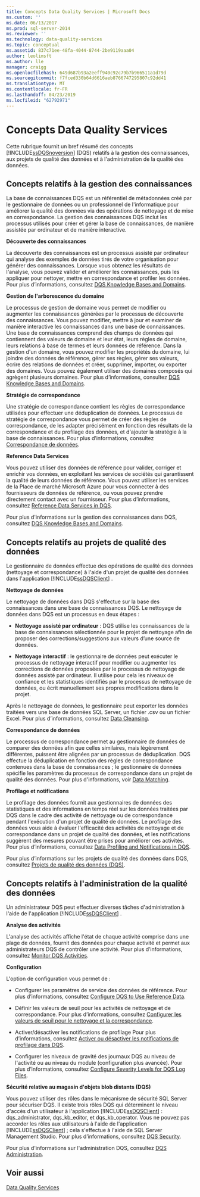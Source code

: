 ```yaml
---
title: Concepts Data Quality Services | Microsoft Docs
ms.custom: ''
ms.date: 06/13/2017
ms.prod: sql-server-2014
ms.reviewer: ''
ms.technology: data-quality-services
ms.topic: conceptual
ms.assetid: 837c71ee-48fa-4044-8744-2be9119aaa04
author: leolimsft
ms.author: lle
manager: craigg
ms.openlocfilehash: 649d687b93a2eeff940c92c79b7b966511a1d79d
ms.sourcegitcommit: f7fced330b64d6616aeb8766747295807c92dd41
ms.translationtype: MT
ms.contentlocale: fr-FR
ms.lasthandoff: 04/23/2019
ms.locfileid: "62792971"
---
```

# <a name="data-quality-services-concepts"></a>Concepts Data Quality Services
  Cette rubrique fournit un bref résumé des concepts [!INCLUDE[ssDQSnoversion](../includes/ssdqsnoversion-md.md)] (DQS) relatifs à la gestion des connaissances, aux projets de qualité des données et à l'administration de la qualité des données.  
  
##  <a name="Knowledge"></a> Concepts relatifs à la gestion des connaissances  
 La base de connaissances DQS est un référentiel de métadonnées créé par le gestionnaire de données ou un professionnel de l'informatique pour améliorer la qualité des données via des opérations de nettoyage et de mise en correspondance. La gestion des connaissances DQS inclut les processus utilisés pour créer et gérer la base de connaissances, de manière assistée par ordinateur et de manière interactive.  
  
 **Découverte des connaissances**  
  
 La découverte des connaissances est un processus assisté par ordinateur qui analyse des exemples de données tirés de votre organisation pour générer des connaissances. Lorsque vous obtenez les résultats de l'analyse, vous pouvez valider et améliorer les connaissances, puis les appliquer pour nettoyer, mettre en correspondance et profiler les données. Pour plus d’informations, consultez [DQS Knowledge Bases and Domains](../../2014/data-quality-services/dqs-knowledge-bases-and-domains.md).  
  
 **Gestion de l'arborescence du domaine**  
  
 Le processus de gestion de domaine vous permet de modifier ou augmenter les connaissances générées par le processus de découverte des connaissances. Vous pouvez modifier, mettre à jour et examiner de manière interactive les connaissances dans une base de connaissances. Une base de connaissances comprend des champs de données qui contiennent des valeurs de domaine et leur état, leurs règles de domaine, leurs relations à base de termes et leurs données de référence. Dans la gestion d'un domaine, vous pouvez modifier les propriétés du domaine, lui joindre des données de référence, gérer ses règles, gérer ses valeurs, écrire des relations de données et créer, supprimer, importer, ou exporter des domaines. Vous pouvez également utiliser des domaines composés qui agrègent plusieurs domaines. Pour plus d’informations, consultez [DQS Knowledge Bases and Domains](../../2014/data-quality-services/dqs-knowledge-bases-and-domains.md).  
  
 **Stratégie de correspondance**  
  
 Une stratégie de correspondance contient les règles de correspondance utilisées pour effectuer une déduplication de données. Le processus de stratégie de correspondance vous permet de créer des règles de correspondance, de les adapter précisément en fonction des résultats de la correspondance et du profilage des données, et d'ajouter la stratégie à la base de connaissances. Pour plus d’informations, consultez [Correspondance de données](../../2014/data-quality-services/data-matching.md).  
  
 **Reference Data Services**  
  
 Vous pouvez utiliser des données de référence pour valider, corriger et enrichir vos données, en exploitant les services de sociétés qui garantissent la qualité de leurs données de référence. Vous pouvez utiliser les services de la Place de marché Microsoft Azure pour vous connecter à des fournisseurs de données de référence, ou vous pouvez prendre directement contact avec un fournisseur. Pour plus d’informations, consultez [Reference Data Services in DQS](../../2014/data-quality-services/reference-data-services-in-dqs.md).  
  
 Pour plus d'informations sur la gestion des connaissances dans DQS, consultez [DQS Knowledge Bases and Domains](../../2014/data-quality-services/dqs-knowledge-bases-and-domains.md).  
  
##  <a name="Projects"></a> Concepts relatifs au projets de qualité des données  
 Le gestionnaire de données effectue des opérations de qualité des données (nettoyage et correspondance) à l'aide d'un projet de qualité des données dans l'application [!INCLUDE[ssDQSClient](../includes/ssdqsclient-md.md)] .  
  
 **Nettoyage de données**  
  
 Le nettoyage de données dans DQS s'effectue sur la base des connaissances dans une base de connaissances DQS. Le nettoyage de données dans DQS est un processus en deux étapes :  
  
-   **Nettoyage assisté par ordinateur** : DQS utilise les connaissances de la base de connaissances sélectionnée pour le projet de nettoyage afin de proposer des corrections/suggestions aux valeurs d’une source de données.  
  
-   **Nettoyage interactif** : le gestionnaire de données peut exécuter le processus de nettoyage interactif pour modifier ou augmenter les corrections de données proposées par le processus de nettoyage de données assisté par ordinateur. Il utilise pour cela les niveaux de confiance et les statistiques identifiés par le processus de nettoyage de données, ou écrit manuellement ses propres modifications dans le projet.  
  
 Après le nettoyage de données, le gestionnaire peut exporter les données traitées vers une base de données SQL Server, un fichier .csv ou un fichier Excel. Pour plus d’informations, consultez [Data Cleansing](../../2014/data-quality-services/data-cleansing.md).  
  
 **Correspondance de données**  
  
 Le processus de correspondance permet au gestionnaire de données de comparer des données afin que celles similaires, mais légèrement différentes, puissent être alignées par un processus de déduplication. DQS effectue la déduplication en fonction des règles de correspondance contenues dans la base de connaissances ; le gestionnaire de données spécifie les paramètres du processus de correspondance dans un projet de qualité des données. Pour plus d'informations, voir [Data Matching](../../2014/data-quality-services/data-matching.md).  
  
 **Profilage et notifications**  
  
 Le profilage des données fournit aux gestionnaires de données des statistiques et des informations en temps réel sur les données traitées par DQS dans le cadre des activité de nettoyage ou de correspondance pendant l'exécution d'un projet de qualité de données. Le profilage des données vous aide à évaluer l'efficacité des activités de nettoyage et de correspondance dans un projet de qualité des données, et les notifications suggèrent des mesures pouvant être prises pour améliorer ces activités. Pour plus d’informations, consultez [Data Profiling and Notifications in DQS](../../2014/data-quality-services/data-profiling-and-notifications-in-dqs.md).  
  
 Pour plus d’informations sur les projets de qualité des données dans DQS, consultez [Projets de qualité des données &#40;DQS&#41;](../../2014/data-quality-services/data-quality-projects-dqs.md).  
  
##  <a name="Admin"></a> Concepts relatifs à l'administration de la qualité des données  
 Un administrateur DQS peut effectuer diverses tâches d'administration à l'aide de l'application [!INCLUDE[ssDQSClient](../includes/ssdqsclient-md.md)] .  
  
 **Analyse des activités**  
  
 L'analyse des activités affiche l'état de chaque activité comprise dans une plage de données, fournit des données pour chaque activité et permet aux administrateurs DQS de contrôler une activité. Pour plus d’informations, consultez [Monitor DQS Activities](../../2014/data-quality-services/monitor-dqs-activities.md).  
  
 **Configuration**  
  
 L'option de configuration vous permet de :  
  
-   Configurer les paramètres de service des données de référence. Pour plus d’informations, consultez [Configure DQS to Use Reference Data](../../2014/data-quality-services/configure-dqs-to-use-reference-data.md).  
  
-   Définir les valeurs de seuil pour les activités de nettoyage et de correspondance. Pour plus d’informations, consultez [Configurer les valeurs de seuil pour le nettoyage et la correspondance](../../2014/data-quality-services/configure-threshold-values-for-cleansing-and-matching.md).  
  
-   Activer/désactiver les notifications de profilage Pour plus d’informations, consultez [Activer ou désactiver les notifications de profilage dans DQS](../../2014/data-quality-services/enable-or-disable-profiling-notifications-in-dqs.md).  
  
-   Configurer les niveaux de gravité des journaux DQS au niveau de l'activité ou au niveau du module (configuration plus avancée). Pour plus d’informations, consultez [Configure Severity Levels for DQS Log Files](../../2014/data-quality-services/configure-severity-levels-for-dqs-log-files.md).  
  
 **Sécurité relative au magasin d'objets blob distants (DQS)**  
  
 Vous pouvez utiliser des rôles dans le mécanisme de sécurité SQL Server pour sécuriser DQS. Il existe trois rôles DQS qui déterminent le niveau d'accès d'un utilisateur à l'application [!INCLUDE[ssDQSClient](../includes/ssdqsclient-md.md)] : dqs_administrator, dqs_kb_editor, et dqs_kb_operator. Vous ne pouvez pas accorder les rôles aux utilisateurs à l'aide de l'application [!INCLUDE[ssDQSClient](../includes/ssdqsclient-md.md)] ; cela s'effectue à l'aide de SQL Server Management Studio. Pour plus d’informations, consultez [DQS Security](../../2014/data-quality-services/dqs-security.md).  
  
 Pour plus d'informations sur l'administration DQS, consultez [DQS Administration](../../2014/data-quality-services/dqs-administration.md).  
  
## <a name="see-also"></a>Voir aussi  
 [Data Quality Services](../../2014/data-quality-services/data-quality-services.md)  
  
  
